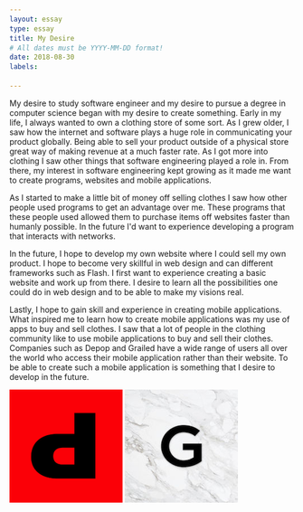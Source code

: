 ```yaml
---
layout: essay
type: essay
title: My Desire
# All dates must be YYYY-MM-DD format!
date: 2018-08-30
labels:

---
```


My desire to study software engineer and my desire to pursue a degree in computer science began with my desire to create something. Early in my life, I always wanted to own a clothing store of some sort. As I grew older, I saw how the internet and software plays a huge role in communicating your product globally. Being able to sell your product outside of a physical store great way of making revenue at a much faster rate. As I got more into clothing I saw other things that software engineering played a role in. From there, my interest in software engineering kept growing as it made me want to create programs, websites and mobile applications.

As I started to make a little bit of money off selling clothes I saw how other people used programs to get an advantage over me. These programs that these people used allowed them to purchase items off websites faster than humanly possible. In the future I'd want to experience developing a program that interacts with networks. 

In the future, I hope to develop my own website where I could sell my own product. I hope to become very skillful in web design and can different frameworks such as Flash. I first want to experience creating a basic website and work up from there. I desire to learn all the possibilities one could do in web design and to be able to make my visions real.

Lastly, I hope to gain skill and experience in creating mobile applications. What inspired me to learn how to create mobile applications was my use of apps to buy and sell clothes. I saw that a lot of people in the clothing community like to use mobile applications to buy and sell their clothes. Companies such as Depop and Grailed have a wide range of users all over the world who access their mobile application rather than their website. To be able to create such a mobile application is something that I desire to develop in the future.

<div class="ui small rounded images">
  <img class="ui image" src="../images/depop.png">
  <img class="ui image" src="../images/grailedIcon.jpg">
</div>
